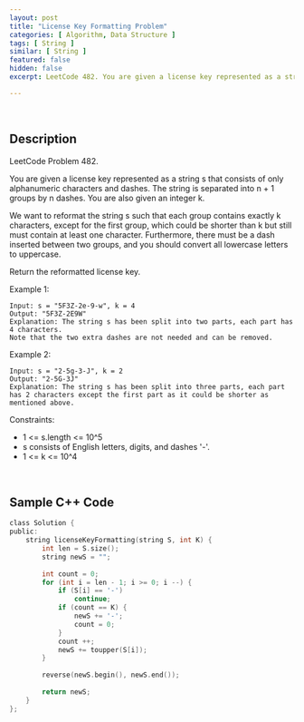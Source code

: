 ```yaml
---
layout: post
title: "License Key Formatting Problem"
categories: [ Algorithm, Data Structure ]
tags: [ String ]
similar: [ String ]
featured: false
hidden: false
excerpt: LeetCode 482. You are given a license key represented as a string s that consists of only alphanumeric characters and dashes. The string is separated into n + 1 groups by n dashes. You are also given an integer k.

---
```


<br />

## Description

LeetCode Problem 482.

You are given a license key represented as a string s that consists of only alphanumeric characters and dashes. The string is separated into n + 1 groups by n dashes. You are also given an integer k.

We want to reformat the string s such that each group contains exactly k characters, except for the first group, which could be shorter than k but still must contain at least one character. Furthermore, there must be a dash inserted between two groups, and you should convert all lowercase letters to uppercase.

Return the reformatted license key.

Example 1:
```
Input: s = "5F3Z-2e-9-w", k = 4
Output: "5F3Z-2E9W"
Explanation: The string s has been split into two parts, each part has 4 characters.
Note that the two extra dashes are not needed and can be removed.
```

Example 2:
```
Input: s = "2-5g-3-J", k = 2
Output: "2-5G-3J"
Explanation: The string s has been split into three parts, each part has 2 characters except the first part as it could be shorter as mentioned above.
```

Constraints:
* 1 <= s.length <= 10^5
* s consists of English letters, digits, and dashes '-'.
* 1 <= k <= 10^4

<br />

## Sample C++ Code


```c
class Solution {
public:
    string licenseKeyFormatting(string S, int K) {
        int len = S.size();
        string newS = "";
        
        int count = 0;
        for (int i = len - 1; i >= 0; i --) {
            if (S[i] == '-')
                continue;
            if (count == K) {
                newS += '-';
                count = 0;
            }
            count ++;
            newS += toupper(S[i]);
        }
        
        reverse(newS.begin(), newS.end());
        
        return newS;
    }
};
```


